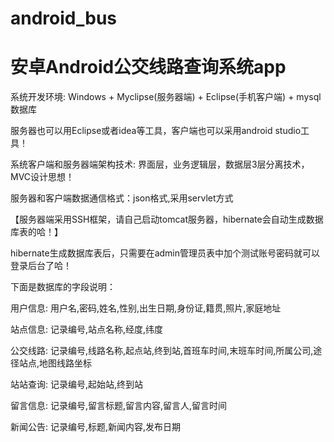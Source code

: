 # android_bus
# 安卓Android公交线路查询系统app

系统开发环境: Windows + Myclipse(服务器端) + Eclipse(手机客户端) + mysql数据库

服务器也可以用Eclipse或者idea等工具，客户端也可以采用android studio工具！

系统客户端和服务器端架构技术: 界面层，业务逻辑层，数据层3层分离技术，MVC设计思想！

服务器和客户端数据通信格式：json格式,采用servlet方式

【服务器端采用SSH框架，请自己启动tomcat服务器，hibernate会自动生成数据库表的哈！】

hibernate生成数据库表后，只需要在admin管理员表中加个测试账号密码就可以登录后台了哈！

下面是数据库的字段说明：

用户信息: 用户名,密码,姓名,性别,出生日期,身份证,籍贯,照片,家庭地址

站点信息: 记录编号,站点名称,经度,纬度

公交线路: 记录编号,线路名称,起点站,终到站,首班车时间,末班车时间,所属公司,途径站点,地图线路坐标

站站查询: 记录编号,起始站,终到站

留言信息: 记录编号,留言标题,留言内容,留言人,留言时间

新闻公告: 记录编号,标题,新闻内容,发布日期
